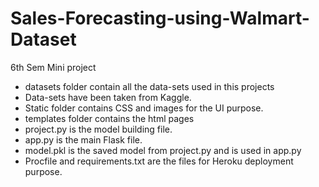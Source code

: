 # Sales-Forecasting-using-Walmart-Dataset

6th Sem Mini project

- datasets folder contain all the data-sets used in this projects
- Data-sets have been taken from Kaggle.
- Static folder contains CSS and images for the UI purpose.
- templates folder contains the html pages
- project.py is the model building file.
- app.py is the main Flask file.
- model.pkl is the saved model from project.py and is used in app.py
- Procfile and requirements.txt are the files for Heroku deployment purpose.
